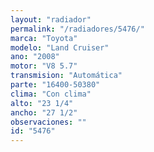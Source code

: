 ```yaml
---
layout: "radiador"
permalink: "/radiadores/5476/"
marca: "Toyota"
modelo: "Land Cruiser"
ano: "2008"
motor: "V8 5.7"
transmision: "Automática"
parte: "16400-50380"
clima: "Con clima"
alto: "23 1/4"
ancho: "27 1/2"
observaciones: ""
id: "5476"
---
```


